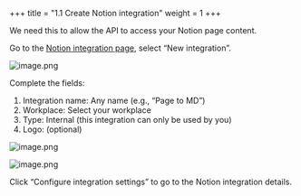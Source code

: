+++
title = "1.1 Create Notion integration"
weight = 1
+++


We need this to allow the API to access your Notion page content.


Go to the [Notion integration page](https://www.notion.so/profile/integrations), select “New integration”.


![image.png](/images/002-ii-level-1-notion-to-md/001-1-setup-notion-integration/4-876079-image.png)


Complete the fields:

1. Integration name: Any name (e.g., “Page to MD”)
2. Workplace: Select your workplace
3. Type: Internal (this integration can only be used by you)
4. Logo: (optional)

![image.png](/images/002-ii-level-1-notion-to-md/001-1-setup-notion-integration/4-675958-image.png)


![image.png](/images/002-ii-level-1-notion-to-md/001-1-setup-notion-integration/4-224927-image.png)


Click “Configure integration settings” to go to the Notion integration details.


